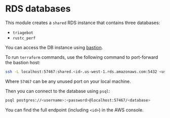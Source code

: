 # RDS databases

This module creates a `shared` RDS instance that contains three databases:

- `triagebot`
- `rustc_perf`

You can access the DB instance using [bastion].

To run `terraform` commands, use the following command
to port-forward the bastion host:

```sh
ssh -L localhost:57467:shared.<id>.us-west-1.rds.amazonaws.com:5432 <user>@bastion.infra.rust-lang.org
```

Where `57467` can be any unused port on your local machine.

Then you can connect to the database using `psql`:

```sh
psql postgres://<username>:<password>@localhost:57467/<database>
```

You can find the full endpoint (including `<id>`) in the
AWS console.

[bastion]: https://github.com/rust-lang/infra-team/tree/master/service-catalog/bastion
